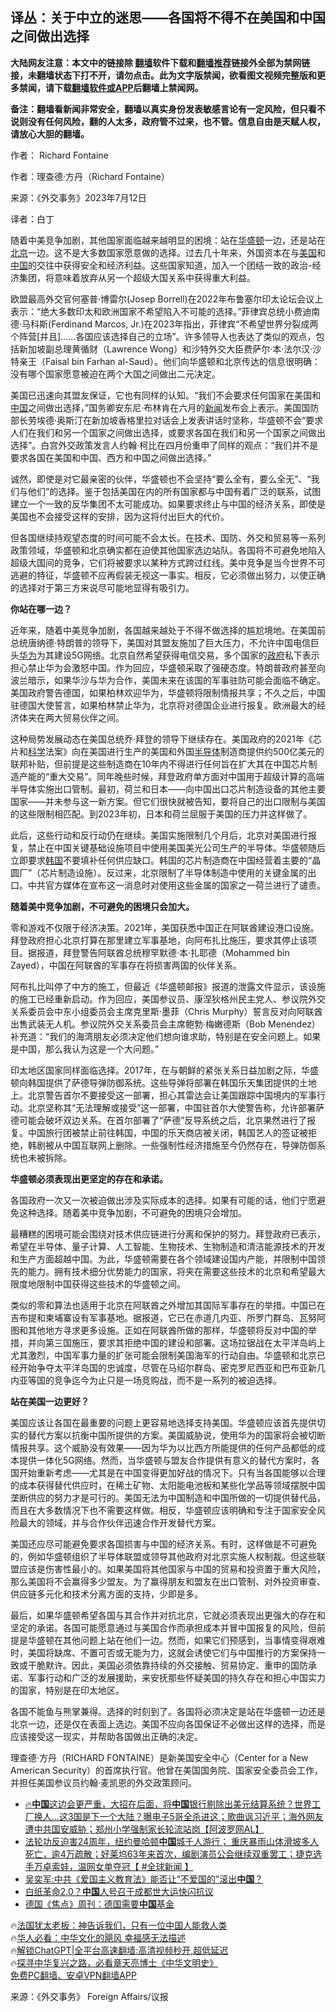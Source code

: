  <!-- 面包屑导航 --> <h2>译丛：关于中立的迷思——各国将不得不在美国和中国之间做出选择</h2> <p class="notice"><b>大陆网友注意：本文中的链接除 <a href="https://github.com/bannedbook/fanqiang" >翻墙</a>软件下载和<a href="https://github.com/killgcd/justmysocks/blob/master/README.md">翻墙推荐</a>链接外全部为禁网链接，未翻墙状态下打不开，请勿点击。此为文字版禁闻，欲看图文视频完整版和更多禁闻，请下载<a href="https://github.com/bannedbook/fanqiang">翻墙软件或APP</a>后翻墙上禁闻网。</p><p>备注：翻墙看新闻非常安全，翻墙以真实身份发表敏感言论有一定风险，但只看不说则没有任何风险，翻的人太多，政府管不过来，也不管。信息自由是天赋人权，请放心大胆的翻墙。</b></p>  <div class="entry"> <p>作者： Richard Fontaine</p> <p id="conimg">作者：理查德·方丹（Richard Fontaine）</p> <p>来源：《外交事务》2023年7月12日</p> <p>译者：白丁</p> <p>随着中美竞争加剧，其他国家面临越来越明显的困境：站在<a href="https://www.bannedbook.org/bnews/tag/%e5%8d%8e%e7%9b%9b%e9%a1%bf/" class="st_tag internal_tag" rel="tag" title="标签 华盛顿 下的日志">华盛顿</a>一边，还是站在<a href="https://www.bannedbook.org/bnews/tag/%e5%8c%97%e4%ba%ac/" class="st_tag internal_tag" rel="tag" title="标签 北京 下的日志">北京</a>一边。这不是大多数国家愿意做的选择。过去几十年来，外国资本在与<a href="https://www.bannedbook.org/bnews/tag/%e7%be%8e%e5%9b%bd/" class="st_tag internal_tag" rel="tag" title="标签 美国 下的日志">美国</a>和<span class='wp_keywordlink_affiliate'><a href="https://www.bannedbook.org/" title="中国" target="_blank">中国</a></span>的交往中获得安全和经济利益。这些国家知道，加入一个团结一致的政治-经济集团，将意味着放弃从另一个超级大国关系中获得重大利益。</p> <p>欧盟最高外交官何塞普·博雷尔(Josep Borrell)在2022年布鲁塞尔印太论坛会议上表示：“绝大多数印太和欧洲国家不希望陷入不可能的选择。”菲律宾总统小费迪南德·马科斯(Ferdinand Marcos, Jr.)在2023年指出，菲律宾“不希望世界分裂成两个阵营[并且]……各国应该选择自己的立场”。许多领导人也表达了类似的观点，包括新加坡副总理黄循财（Lawrence Wong）和沙特外交大臣费萨尔·本·法尔汉·沙特亲王（Faisal bin Farhan al-Saud）。他们向华盛顿和北京传达的信息很明确：没有哪个国家愿意被迫在两个大国之间做出二元决定。</p> <p>美国已迅速向其盟友保证，它也有同样的认知。“我们不会要求任何国家在美国和<a href="https://www.bannedbook.org/bnews/tag/%E4%B8%AD%E5%9B%BD/" class="st_tag internal_tag" rel="tag" title="标签 中国 下的日志">中国</a>之间做出选择，”国务卿安东尼·布林肯在六月的<span class='wp_keywordlink_affiliate'><a href="https://www.bannedbook.org/" title="新闻">新闻</a></span>发布会上表示。美国国防部长劳埃德·奥斯汀在新加坡香格里拉对话会上发表讲话时坚称，华盛顿不会“要求人们在我们和另一个国家之间做出选择，或要求各国在我们和另一个国家之间做出选择”。白宫外交政策发言人约翰·柯比在四月份重申了同样的观点：“我们并不是要求各国在美国和中国、西方和中国之间做出选择。”</p> <p>诚然，即使是对它最亲密的伙伴，华盛顿也不会坚持“要么全有，要么全无”、“我们与他们”的选择。鉴于包括美国在内的所有国家都与中国有着广泛的联系，试图建立一个一致的反华集团不太可能成功。如果要求终止与中国的经济关系，即使是美国也不会接受这样的安排，因为这将付出巨大的代价。</p> <p>但各国继续持观望态度的时间可能不会太长。在技术、国防、外交和贸易等一系列政策领域，华盛顿和北京确实都在迫使其他国家选边站队。各国将不可避免地陷入超级大国间的竞争，它们将被要求以某种方式跨过红线。美中竞争是当今世界不可逃避的特征，华盛顿不应再假装无视这一事实。相反，它必须做出努力，以使正确的选择对于第三方来说尽可能地显得有吸引力。</p> <p><strong>你站在哪一边？</strong></p> <p>近年来，随着中美竞争加剧，各国越来越处于不得不做选择的尴尬境地。在美国前总统唐纳德·特朗普的领导下，美国对其盟友施加了巨大压力，不允许中国电信巨头<a href="https://www.bannedbook.org/bnews/tag/%e5%8d%8e%e4%b8%ba/" class="st_tag internal_tag" rel="tag" title="标签 华为 下的日志">华为</a>为其建设5G网络。北京自然希望获得电信交易，多个国家的<a href="https://www.bannedbook.org/bnews/tag/%e6%94%bf%e5%ba%9c/" class="st_tag internal_tag" rel="tag" title="标签 政府 下的日志">政府</a>私下表示担心禁止华为会激怒中国。作为回应，华盛顿采取了强硬态度。特朗普政府甚至向波兰暗示，如果华沙与华为合作，美国未来在该国的军事驻防可能会面临不确定。美国政府警告德国，如果柏林欢迎华为，华盛顿将限制情报共享；不久之后，中国驻德国大使誓言，如果柏林禁止华为，北京将对德国企业进行报复。欧洲最大的经济体夹在两大贸易伙伴之间。</p> <p>这种局势发展动态在美国总统乔·拜登的领导下继续存在。美国政府的2021年《芯片和<span class='wp_keywordlink'><a href="https://www.bannedbook.org/forum11/topic309.html" title="禁片：“科学”的棍子" target="_blank">科学</a></span>法案》向在美国进行生产的美国和外国<a href="https://www.bannedbook.org/bnews/tag/%E5%8D%8A%E5%AF%BC%E4%BD%93/" class="st_tag internal_tag" rel="tag" title="标签 半导体 下的日志">半导体</a>制造商提供约500亿美元的联邦补贴，但前提是这些制造商在10年内不得进行任何旨在扩大其在中国芯片制造产能的“重大交易”。同年晚些时候，拜登政府单方面对中国用于超级计算的高端半导体实施出口管制。最初，荷兰和日本——向中国出口芯片制造设备的其他主要国家——并未参与这一新方案。但它们很快就被告知，要将自己的出口限制与美国的这些限制相匹配。到2023年初，日本和荷兰屈服于美国的压力并这样做了。</p> <p>此后，这些行动和反行动仍在继续。美国实施限制几个月后，北京对美国进行报复，禁止在中国关键基础设施项目中使用美国美光公司生产的半导体。华盛顿随后立即要求<a href="https://www.bannedbook.org/bnews/tag/%e9%9f%a9%e5%9b%bd/" class="st_tag internal_tag" rel="tag" title="标签 韩国 下的日志">韩国</a>不要填补任何供应缺口。韩国的芯片制造商在中国经营着主要的“晶圆厂”（芯片制造设施）。反过来，北京限制了半导体制造中使用的关键金属的出口。中共官方媒体在宣布这一消息时对使用这些金属的国家之一荷兰进行了谴责。</p> <p><strong>随着美中竞争加剧，不可避免的困境只会加大。</strong></p>  <p>零和游戏不仅限于经济决策。2021年，美国获悉中国正在阿联酋建设港口设施。拜登政府担心北京打算在那里建立军事基地，向阿布扎比施压，要求其停止该项目。据报道，拜登警告阿联酋总统穆罕默德·本·扎耶德（Mohammed bin Zayed），中国在阿联酋的军事存在将损害两国的伙伴关系。</p> <p>阿布扎比叫停了中方的施工，但最近《华盛顿邮报》报道的泄露文件显示，该设施的施工已经重新启动。作为回应，美国参议员、康涅狄格州民主党人、参议院外交关系委员会中东小组委员会主席克里斯·墨菲（Chris Murphy）誓言反对向阿联酋出售武装无人机。参议院外交关系委员会主席鲍勃·梅嫩德斯（Bob Menendez）补充道：“我们的海湾朋友必须决定他们想向谁求助，特别是在安全问题上。如果是中国，那么我认为这是一个大问题。”</p> <p>印太地区国家同样面临选择。2017年，在与朝鲜的紧张关系日益加剧之际，华盛顿向韩国提供了萨德导弹防御系统。这些导弹将部署在韩国乐天集团提供的土地上。北京警告首尔不要接受这一部署，担心其雷达会让美国跟踪中国境内的军事行动。北京坚称其“无法理解或接受”这一部署，中国驻首尔大使警告称，允许部署萨德可能会破坏双边关系。在首尔部署了“萨德”反导系统之后，北京果然进行了报复。中国旅行团被禁止前往韩国，中国的乐天商店被关闭，韩国艺人的签证被拒绝，韩剧被从中国互联网上删除。一些强制性经济措施至今仍然存在，导弹防御系统也未被拆除。</p> <p><strong>华盛顿必须表现出更坚定的存在和承诺。</strong></p> <p>各国政府一次又一次被迫做出涉及实际成本的选择。如果有可能的话，他们宁愿避免这种选择。随着美中竞争加剧，不可避免的困境只会增加。</p> <p>最糟糕的困境可能会围绕对技术供应链进行分离和保护的努力。拜登政府已表示，希望在半导体、量子计算、人工智能、生物技术、生物制造和清洁能源技术的开发和生产方面超越中国。为此，华盛顿需要在各个领域建设国内产能，并限制中国领先的能力。拥有技术细分优势能力的国家，将夹在需要这些技术的北京和希望最大限度地限制中国获得这些技术的华盛顿之间。</p> <p>类似的零和算法也适用于北京在阿联酋之外增加其国际军事存在的举措。中国已在吉布提和柬埔寨设有军事基地。据报道，它已在赤道几内亚、所罗门群岛、瓦努阿图和其他地方寻求更多设施。正如在阿联酋所做的那样，华盛顿将反对中国的举措，并向第三国施压，要求其拒绝中国的建设和部署。这场拉锯战在太平洋岛屿上尤其激烈，中国军事力量的扩张可能会限制美国海军的行动自由。华盛顿和北京已经开始争夺太平洋岛国的忠诚度，尽管在马绍尔群岛、密克罗尼西亚和巴布亚新几内亚等国的竞争迄今为止只是一场竞购战，而不是一系列的被迫选择。</p>  <p><strong>站在美国一边更好？</strong></p> <p>美国应该让各国在最重要的问题上更容易地选择支持美国。华盛顿应该首先提供切实的替代方案以抗衡中国所提供的方案。美国威胁说，使用华为的国家将会被切断情报共享。这个威胁没有效果——因为华为以比西方所能提供的任何产品都低的成本提供一体化5G网络。然而，当华盛顿与盟友合作提供有意义的替代方案时，各国开始重新考虑——尤其是在中国变得更加好战的情况下。只有当各国能够以合理的成本获得替代供应时，在稀土矿物、太阳能电池板和某些化学品等领域摆脱中国垄断供应的努力才是可行的。美国无法为中国制造和中国所做的一切提供替代品，而且在大多数情况下也不需要这样做。相反，华盛顿应该明确和专注于国家安全风险最大的领域，并与合作伙伴迅速合作开发替代方案。</p> <p>美国还应尽可能避免要求各国损害与中国的经济关系。有时，这样做是不可避免的，例如华盛顿组织了半导体联盟或领导其他政府对北京实施人权制裁。但这些联盟应该是伤害性最小的。如果美国将其他国家与中国的贸易和投资置于重大风险，那么美国将不会赢得多少盟友。为了赢得朋友和盟友在出口管制、对外投资审查、供应链多元化和技术分离方面的支持，少即是多。</p> <p>最后，如果华盛顿希望各国与其合作并对抗北京，它就必须表现出更强大的存在和坚定的承诺。各国可能愿意通过与美国合作而承担成本并冒中国报复的风险，但前提是华盛顿在其他问题上站在他们一边。然而，如果它们预感到，当事情变得艰难时，美国将缺席、不置可否或无能为力，这就会诱使它们与中国推行的方案保持一致或干脆默许。因此，美国必须依靠持续的外交接触、贸易协定、重申的国防承诺、军事行动和广泛的发展援助，来安抚那些怀疑美国的持久存在和担心中国实力的国家，特别是在印太地区。</p> <p>各国不能鱼与熊掌兼得。选择的时刻到了。各国将必须决定是站在华盛顿一边还是北京一边，还是仅在表面上选边。美国不应向各国保证不必做出这样的选择，而是应该接受这一现实，并帮助各国做出正确的决定。</p> <p>理查德·方丹（RICHARD FONTAINE）是新美国安全中心（Center for a New American Security）的首席执行官。他曾在美国国务院、国家安全委员会工作，并担任美国参议员约翰·麦凯恩的外交政策顾问。</p> <!--<div id="taboola-mid-1"></div>--><ul class='op-related-articles' title='相关阅读'> <li><a href='https://www.bannedbook.org/bnews/sohnews/20230716/1908479.html' target='_blank'>🔥<b>中国</b>这边会更严重，大招在后面，将<b>中国</b>银行剔除出美元结算系统？世界工厂换人…这3国是下一个大陆？曝电子5哥全杀进这；歌曲讽习近平；海外网友遭中共国安威胁；郑州小学强制家长轮流站岗【阿波罗网AL】</a></li> <li><a href='https://www.bannedbook.org/bnews/bannedvideo/20230716/1908464.html' target='_blank'>法轮功反迫害24周年，纽约曼哈顿<b>中国</b>城千人游行； 重庆暴雨山体滑坡多人死亡，逾4万疏散；好莱坞63年来首次，编剧演员公会继续双重罢工；捷克选手万卓索娃，温网女单夺冠【 #全球新闻 】</a></li> <li><a href='https://www.bannedbook.org/bnews/comments/20230716/1908457.html' target='_blank'>吴奕军:中共《爱国主义教育法》能否让“不爱国的”滚出<b>中国</b>？</a></li> <li><a href='https://www.bannedbook.org/bnews/comments/20230716/1908451.html' target='_blank'>白纸革命2.0？<b>中国</b>人号召于成都世大运快闪抗议</a></li> <li><a href='https://www.bannedbook.org/bnews/headline/20230716/1908443.html' target='_blank'>德国《焦点》周刊：德国需要<b>中国</b>基金</a></li> </ul> <p class="texttj"> 🔥<a href="https://www.bannedbook.org/bnews/ssgc/20230219/1850782.html" target="_blank">法国犹太老板：神告诉我们，只有一位中国人能救人类</a><br/> 🔥<a href="https://www.bannedbook.org/bnews/comments/20220220/1694796.html" target="_blank">华人必看：中华文化的飓风 幸福感无法描述</a><br/> 🔥<a href="https://github.com/bannedbook/fanqiang/wiki/V2ray%E6%9C%BA%E5%9C%BA" target="_blank">解锁ChatGPT|全平台高速翻墙:高清视频秒开,超低延迟</a><br/> 🔥<a href="https://www.bannedbook.org/bnews/comments/20220808/1768773.html" target="_blank">探寻中华复兴之路，必看章天亮博士《中华文明史》</a><br/> <a href="https://github.com/bannedbook/fanqiang/wiki/%E7%A6%81%E9%97%BB%E7%BD%91%E5%AE%89%E5%8D%93%E7%BF%BB%E5%A2%99%E6%96%B0%E9%97%BBAPP" target="_blank">免费PC翻墙、安卓VPN翻墙APP</a><br/> </p> <p class="src-info">来源：《外交事务》 Foreign Affairs/议报 </p><a name='sharetosocial'></a> <div style="margin-bottom:5px;padding-bottom:5px;clear:both"> <div id="archive-pix-1" class="banner-ads"> <!-- AuctionX Display platform tag START --> <div id="27602x728x90x621x_ADSLOT1" clicktrack="%%CLICK_URL_ESC%%"></div>  <!-- AuctionX Display platform tag END --> </div> <div id="archive-pix-2" class="banner-ads"> <!-- AuctionX Display platform tag START --> <div id="27556x300x250x621x_ADSLOT1" clicktrack="%%CLICK_URL_ESC%%" style="margin:0 auto;text-align:center"></div>  <!-- AuctionX Display platform tag END --> </div> </div>  <div id="archive-pix-1" class="banner-ads"> <!-- AuctionX Display platform tag START --> <div id="27603x728x90x621x_ADSLOT1" clicktrack="%%CLICK_URL_ESC%%"></div>  <!-- AuctionX Display platform tag END --> </div> </div><!--END ENTRY--> 